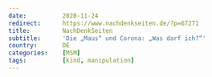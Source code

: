 ```yaml
---
date:          2020-11-24
redirect:      https://www.nachdenkseiten.de/?p=67271
title:         NachDenkSeiten
subtitle:      'Die „Maus“ und Corona: „Was darf ich?“'
country:       DE
categories:    [MSM]
tags:          [kind, manipulation]
---
```

